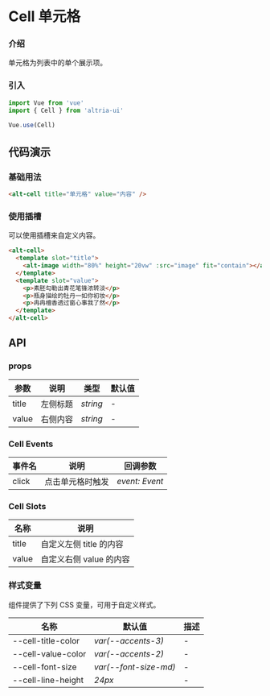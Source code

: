 # Cell 单元格

### 介绍

单元格为列表中的单个展示项。

### 引入

```js
import Vue from 'vue'
import { Cell } from 'altria-ui'

Vue.use(Cell)
```

## 代码演示

### 基础用法

```html
<alt-cell title="单元格" value="内容" />
```

### 使用插槽

可以使用插槽来自定义内容。

```html
<alt-cell>
  <template slot="title">
    <alt-image width="80%" height="20vw" :src="image" fit="contain"></alt-image>
  </template>
  <template slot="value">
    <p>素胚勾勒出青花笔锋浓转淡</p>
    <p>瓶身描绘的牡丹一如你初妆</p>
    <p>冉冉檀香透过窗心事我了然</p>
  </template>
</alt-cell>
```

## API

### props

| 参数  | 说明     | 类型     | 默认值 |
| ----- | -------- | -------- | ------ |
| title | 左侧标题 | _string_ | -      |
| value | 右侧内容 | _string_ | -      |

### Cell Events

| 事件名 | 说明             | 回调参数       |
| ------ | ---------------- | -------------- |
| click  | 点击单元格时触发 | _event: Event_ |

### Cell Slots

| 名称  | 说明                    |
| ----- | ----------------------- |
| title | 自定义左侧 title 的内容 |
| value | 自定义右侧 value 的内容 |

### 样式变量

组件提供了下列 CSS 变量，可用于自定义样式。

| 名称               | 默认值                | 描述 |
| ------------------ | --------------------- | ---- |
| --cell-title-color | _var(--accents-3)_    | -    |
| --cell-value-color | _var(--accents-2)_    | -    |
| --cell-font-size   | _var(--font-size-md)_ | -    |
| --cell-line-height | _24px_                | -    |
